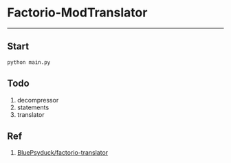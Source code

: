 # Factorio-ModTranslator

---

## Start
`python main.py`

## Todo
1. decompressor
2. statements
3. translator

## Ref
1. [BluePsyduck/factorio-translator](https://github.com/BluePsyduck/factorio-translator)
